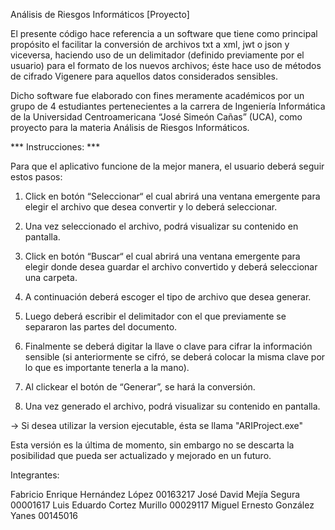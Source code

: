 Análisis de Riesgos Informáticos [Proyecto]

El presente código hace referencia a un software que tiene como principal propósito el facilitar 
 la conversión de archivos txt a xml, jwt o json y viceversa, haciendo uso de un delimitador 
 (definido previamente por el usuario) para el formato de los nuevos archivos; éste hace uso de
 métodos de cifrado Vigenere para aquellos datos considerados sensibles.

Dicho software fue elaborado con fines meramente académicos por un grupo de 4 estudiantes 
pertenecientes a la carrera de Ingeniería Informática de la Universidad Centroamericana 
“José Simeón Cañas” (UCA), como proyecto para la materia Análisis de Riesgos Informáticos.

*** Instrucciones: ***

Para que el aplicativo funcione de la mejor manera, el usuario deberá seguir estos pasos:

1. Click en botón “Seleccionar“ el cual abrirá una ventana emergente para elegir el archivo 
que desea convertir y lo deberá seleccionar.

2. Una vez seleccionado el archivo, podrá visualizar su contenido en pantalla.

3. Click en botón “Buscar“ el cual abrirá una ventana emergente para elegir donde desea 
guardar el archivo convertido y deberá seleccionar una carpeta.

4. A continuación deberá escoger el tipo de archivo que desea generar.

5. Luego deberá escribir el delimitador con el que previamente se separaron las partes del
documento.

6. Finalmente se deberá digitar la llave o clave para cifrar la información sensible (si 
anteriormente se cifró, se deberá colocar la misma clave por lo que es importante tenerla 
a la mano).

7. Al clickear el botón de “Generar”, se hará la conversión.

8. Una vez generado el archivo, podrá visualizar su contenido en pantalla.

-> Si desea utilizar la version ejecutable, ésta se llama "ARIProject.exe"

Esta versión es la última de momento, sin embargo no se descarta la posibilidad que pueda 
ser actualizado y mejorado en un futuro.

Integrantes:

Fabricio Enrique Hernández López 	00163217
José David Mejía Segura 			00001617
Luis Eduardo Cortez Murillo 			00029117
Miguel Ernesto González Yanes 		00145016
